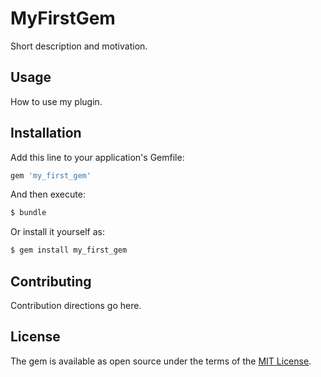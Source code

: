 # MyFirstGem
Short description and motivation.

## Usage
How to use my plugin.

## Installation
Add this line to your application's Gemfile:

```ruby
gem 'my_first_gem'
```

And then execute:
```bash
$ bundle
```

Or install it yourself as:
```bash
$ gem install my_first_gem
```

## Contributing
Contribution directions go here.

## License
The gem is available as open source under the terms of the [MIT License](http://opensource.org/licenses/MIT).
